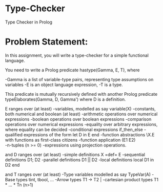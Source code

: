 # Type-Checker
Type Checker in Prolog
# Problem Statement:
In this assignment, you will write a type-checker for a simple functional language.

 You need to write a Prolog predicate hastype(Gamma, E, T), where 



-Gamma is a list of variable-type pairs, representing type assumptions on variables
-E is an object language expression, 
-T is a type.


This predicate is mutually recursively defined with another Prolog predicate typeElaborates(Gamma, D, Gamma') where D is a definition.



E ranges over (at least)
-variables, modelled as say variable(X)
-constants, both numerical and boolean (at least)
-arithmetic operations over numerical expressions
-boolean operations over boolean expressions
-comparison operations over numerical expressions
-equality over arbitrary expressions, where equality can be decided
-conditional expressions if_then_else
-qualified expressions of the form let D in E end
-function abstractions \X.E  with functions as first-class citizens
-function application (E1 E2)  
-n-tuples  (n >= 0)
-expressions using projection operations.

and 
D ranges over (at least)
-simple definitions X =def= E
-sequential definitions D1; D2
-parallel definitions D1 || D2
-local definitions local D1 in D2 end

and
T ranges over (at least)
-Type variables modelled as say TypeVar(A) 
-Base types tint, tbool, ...
-Arrow types T1 -> T2 |
-cartesian product types T1 * ... * Tn  (n>1)
